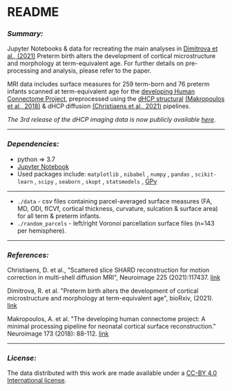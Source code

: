 # README #


### *Summary:* ###

Jupyter Notebooks & data for recreating the main analyses in [Dimitrova et al., (2021)](https://www.biorxiv.org/content/10.1101/2021.06.03.446550v1.abstract) Preterm birth alters the development of cortical microstructure and morphology at term-equivalent age. For further details on pre-processing and analysis, please refer to the paper. 


MRI data includes surface measures for 259 term-born and 76 preterm infants scanned at term-equivalent age for the [developing Human Connectome Project](http://www.developingconnectome.org/), preprocessed using the [dHCP structural](https://github.com/BioMedIA/dhcp-structural-pipeline) [(Makropoulos et al., 2018)](https://pubmed.ncbi.nlm.nih.gov/29409960/) & dHCP diffusion [(Christiaens et al., 2021)](https://www.sciencedirect.com/science/article/pii/S1053811920309228) pipelines. 


*The 3rd release of the dHCP imaging data is now publicly available [here](http://www.developingconnectome.org/data-release/third-data-release/).*

-------

### *Dependencies:* ###

* python => 3.7 
* [Jupyter Notebook](https://jupyter.readthedocs.io/en/latest/install.html) 
* Used packages include: `matplotlib` , `nibabel` , `numpy` , `pandas` , `scikit-learn` , `scipy` , `seaborn` , `skopt` , `statsmodels` , [GPy](https://github.com/SheffieldML/GPy) 


-------

* `./data` - csv files containing parcel-averaged surface measures (FA, MD, ODI, fICVf, cortical thickness, curvature, sulcation & surface area) for all term & preterm infants. 
* `./random_parcels` - left/right Voronoi parcellation surface files (n=143 per hemisphere).


-------

### *References:* ###

Christiaens, D. et al., "Scattered slice SHARD reconstruction for motion correction in multi-shell diffusion MRI", Neuroimage 225 (2021):117437. [link](https://www.sciencedirect.com/science/article/pii/S1053811920309228)

Dimitrova, R. et al. "Preterm birth alters the development of cortical microstructure and morphology at term-equivalent age", bioRxiv, (2021). [link](https://www.biorxiv.org/content/10.1101/2021.06.03.446550v1.abstract)

Makropoulos, A. et al. "The developing human connectome project: A minimal processing pipeline for neonatal cortical surface reconstruction." Neuroimage 173 (2018): 88-112. [link](https://www.sciencedirect.com/science/article/abs/pii/S1053811918300545?via%3Dihub)

------

### *License:* ###

The data distributed with this work are made available under a [CC-BY 4.0 International license](https://creativecommons.org/licenses/by/4.0/).
